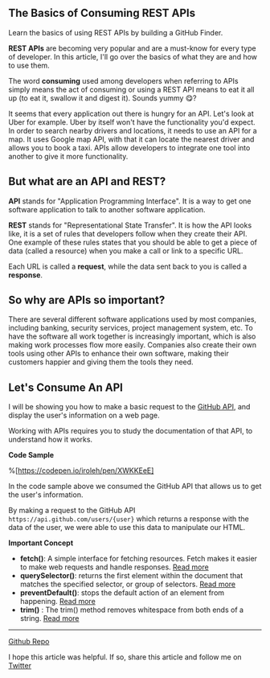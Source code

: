 ## The Basics of Consuming REST APIs

Learn the basics of using REST APIs by building a GitHub Finder.

**REST APIs** are becoming very popular and are a must-know for every type of developer. In this article, I'll go over the basics of what they are and how to use them.

The word **consuming** used among developers when referring to APIs simply means the act of consuming or using a REST API means to eat it all up (to eat it, swallow it and digest it). Sounds yummy 😋? 

It seems that every application out there is hungry for an API. Let's look at Uber for example. Uber by itself won't have the functionality you'd expect. In order to search nearby drivers and locations, it needs to use an API for a map. It uses Google map API, with that it can locate the nearest driver and allows you to book a taxi. APIs allow developers to integrate one tool into another to give it more functionality. 

## But what are an API and REST?

**API** stands for "Application Programming Interface". It is a way to get one software application to talk to another software application.

**REST** stands for "Representational State Transfer". It is how the API looks like, it is a set of rules that developers follow when they create their API. One example of these rules states that you should be able to get a piece of data (called a resource) when you make a call or link to a specific URL.

Each URL is called a **request**, while the data sent back to you is called a **response**.

## So why are APIs so important?

There are several different software applications used by most companies, including banking, security services, project management system, etc. To have the software all work together is increasingly important, which is also making work processes flow more easily. Companies also create their own tools using other APIs to enhance their own software, making their customers happier and giving them the tools they need.

## Let's Consume An API

I will be showing you how to make a basic request to the  [GitHub API](https://developer.github.com/v3/), and display the user's information on a web page.


> 
Working with APIs requires you to study the documentation of that API, to understand how it works.

**Code Sample**

%[https://codepen.io/iroleh/pen/XWKKEeE]

In the code sample above we consumed the GitHub API that allows us to get the user's information. 

By making a request to the GitHub API `https://api.github.com/users/{user}` which returns a response with the data of the user, we were able to use this data to manipulate our HTML.

**Important Concept**

- **fetch()**: A simple interface for fetching resources. Fetch makes it easier to make web requests and handle responses. [Read more](https://developer.mozilla.org/en-US/docs/Web/API/Fetch_API/Using_Fetch) 
- **querySelector()**:  returns the first element within the document that matches the specified selector, or group of selectors. [Read more](https://developer.mozilla.org/en-US/docs/Web/API/Document/querySelector)
- **preventDefault()**:  stops the default action of an element from happening. [Read more](https://developer.mozilla.org/en-US/docs/Web/API/Event/preventDefault)
- **trim()** : The trim() method removes whitespace from both ends of a string. [Read more](https://developer.mozilla.org/en/docs/Web/JavaScript/Reference/Global_Objects/String/trim)

<hr>

[Github Repo](https://github.com/vincentiroleh/github-finder)

I hope this article was helpful. If so, share this article and follow me on [Twitter](https://twitter.com/IrolehVincent)